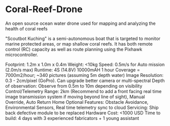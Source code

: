 # Coral-Reef-Drone
An open source ocean water drone used for mapping and analyzing the health of coral reefs

"Scoutbot Kuching" is a semi-autonomous boat that is targeted to monitor marine protected areas, or map shallow coral reefs. It has both remote control (RC) capacity as well as route planning using the Pixhawk microcontroller.

Footprint: 1.2m x 1.0m x 0.4m
Weight: <10kg
Speed: 0.5m/s for Auto mission (2.0m/s max)
Runtime: 4S (14.8V) 10000mAH
1 hour Coverage = 7000m2/hour; ~340 pictures (assuming 5m depth water)
Image Resolution: 0.3 - 2cm/pixel (GoPro). Can upgrade better camera or multi-spectral
Depth of observation: Observe from 0.5m to 10m depending on visibility
Control/Telemetry Range: 2km (Recommend to add a front facing real time image transmission system if moving beyond line of sight), Manual Override, Auto Return Home
Optional Features: Obstacle Avoidance, Environmental Sensors, Real time telemetry sync to cloud
Servicing: Ship back defective module to be replaced
Hardware Cost: <1000 USD
Time to build: 4 days with 3 experienced fabricators + 1 young assistant
